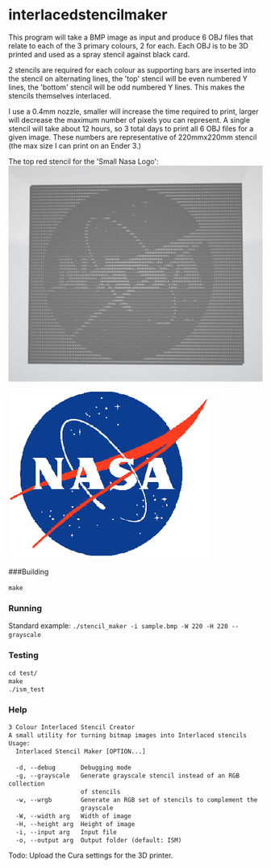 # interlacedstencilmaker
This program will take a BMP image as input and produce 6 OBJ files that relate to each of the 3 primary colours, 2 for each. Each OBJ is to be 3D printed and used as a spray stencil against black card. 

2 stencils are required for each colour as supporting bars are inserted into the stencil on alternating lines, the 'top' stencil will be even numbered Y lines, the 'bottom' stencil will be odd numbered Y lines. This makes the stencils themselves interlaced.

I use a 0.4mm nozzle, smaller will increase the time required to print, larger will decrease the maximum number of pixels you can represent. A single stencil will take about 12 hours, so 3 total days to print all 6 OBJ files for a given image. These numbers are representative of 220mmx220mm stencil (the max size I can print on an Ender 3.)

The top red stencil for the 'Small Nasa Logo':
![OBJ Example](https://github.com/felix1415/interlacedstencilmaker/blob/main/obj_ss_example.JPG)

![Small Nasa Logo](https://github.com/felix1415/interlacedstencilmaker/blob/main/smallnasa.bmp)

###Building

`make`

### Running

Standard example:
`./stencil_maker -i sample.bmp -W 220 -H 220 --grayscale`

### Testing

```
cd test/
make
./ism_test
```

### Help
```
3 Colour Interlaced Stencil Creator
A small utility for turning bitmap images into Interlaced stencils
Usage:
  Interlaced Stencil Maker [OPTION...]

  -d, --debug       Debugging mode
  -g, --grayscale   Generate grayscale stencil instead of an RGB collection
                    of stencils
  -w, --wrgb        Generate an RGB set of stencils to complement the
                    grayscale
  -W, --width arg   Width of image
  -H, --height arg  Height of image
  -i, --input arg   Input file
  -o, --output arg  Output folder (default: ISM)

```

Todo:
Upload the Cura settings for the 3D printer. 

